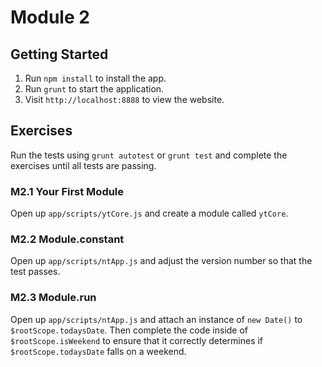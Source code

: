 # Module 2

## Getting Started
1. Run `npm install` to install the app.
2. Run `grunt` to start the application.
3. Visit `http://localhost:8888` to view the website.

## Exercises
Run the tests using `grunt autotest` or `grunt test` and
complete the exercises until all tests are passing.

### M2.1 Your First Module
Open up `app/scripts/ytCore.js` and create a module called `ytCore`.

### M2.2 Module.constant
Open up `app/scripts/ntApp.js` and adjust the version number so that the
test passes.

### M2.3 Module.run
Open up `app/scripts/ntApp.js` and attach an instance of `new Date()` to
`$rootScope.todaysDate`. Then complete the code inside of
`$rootScope.isWeekend` to ensure that it correctly determines if 
`$rootScope.todaysDate` falls on a weekend.
